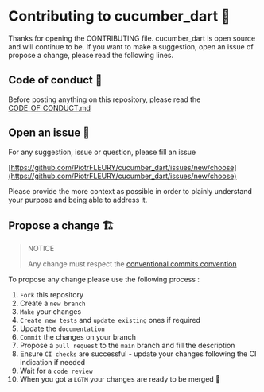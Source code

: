 # Contributing to cucumber_dart 🎨

Thanks for opening the CONTRIBUTING file.
cucumber_dart is open source and will continue to be.
If you want to make a suggestion, open an issue of propose a change, please read the following lines.

## Code of conduct 👥

Before posting anything on this repository, please read the [CODE_OF_CONDUCT.md](CODE_OF_CONDUCT.md)

## Open an issue 📝

For any suggestion, issue or question, please fill an issue 

[https://github.com/PiotrFLEURY/cucumber_dart/issues/new/choose](https://github.com/PiotrFLEURY/cucumber_dart/issues/new/choose)

Please provide the more context as possible in order to plainly understand your purpose and being able to address it.

## Propose a change 🏗️

> NOTICE
>
> Any change must respect the [conventional commits convention](https://www.conventionalcommits.org/en/v1.0.0/)

To propose any change please use the following process :

1. `Fork` this repository
2. Create a `new branch`
3. `Make` your changes
4. `Create new tests` and `update existing` ones if required
5. Update the `documentation`
6. `Commit` the changes on your branch
7. Propose a `pull request` to the `main` branch and fill the description
8. Ensure `CI checks` are successful - update your changes following the CI indication if needed
9. Wait for a `code review`
10. When you got a `LGTM` your changes are ready to be merged 🎉
